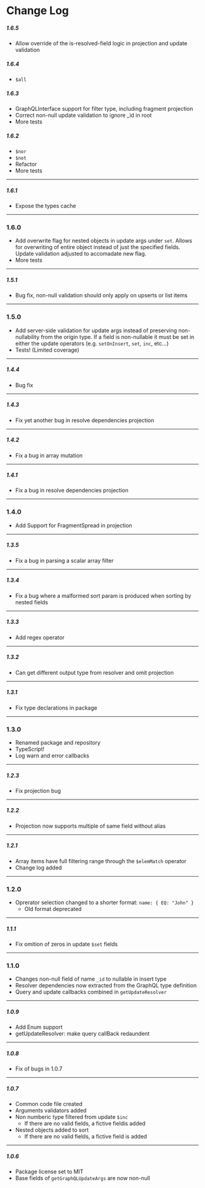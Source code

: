 # Change Log
##### 1.6.5
- Allow override of the is-resolved-field logic in projection and update validation
##### 1.6.4
- `$all`
##### 1.6.3
- GraphQLInterface support for filter type, including fragment projection
- Correct non-null update validation to ignore _id in root
- More tests
##### 1.6.2
- `$nor`
- `$not`
- Refactor
- More tests
---
##### 1.6.1
- Expose the types cache
---
### 1.6.0
- Add overwrite flag for nested objects in update args under `set`. Allows for overwriting of entire object instead of just the specified fields. Update validation adjusted to accomadate new flag.
- More tests
---
##### 1.5.1
- Bug fix, non-null validation should only apply on upserts or list items
---
### 1.5.0
- Add server-side validation for update args instead of preserving non-nullability from the origin type. 
If a field is non-nullable it must be set in either the update operators (e.g. `setOnInsert`, `set`, `inc`, etc...)
- Tests! (Limited coverage)
---
##### 1.4.4
- Bug fix
---
##### 1.4.3
- Fix yet another bug in resolve dependencies projection
---
##### 1.4.2
- Fix a bug in array mutation 
---
##### 1.4.1
- Fix a bug in resolve dependencies projection
---
### 1.4.0
- Add Support for FragmentSpread in projection
---
##### 1.3.5
- Fix a bug in parsing a scalar array filter
---
##### 1.3.4
- Fix a bug where a malformed sort param is produced when sorting by nested fields
---
##### 1.3.3
- Add regex operator
---
##### 1.3.2
- Can get different output type from resolver and omit projection
---
##### 1.3.1
- Fix type declarations in package
---
### 1.3.0
- Renamed package and repository
- TypeScript!
- Log warn and error callbacks
---
##### 1.2.3
- Fix projection bug
---
##### 1.2.2
- Projection now supports multiple of same field without alias
---
##### 1.2.1
- Array items have full filtering range through the `$elemMatch` operator
- Change log added
---
### 1.2.0
- Oprerator selection changed to a shorter format: `name: { EQ: "John" }`
  -  Old format deprecated
---
##### 1.1.1
-  Fix omition of zeros in update `$set` fields
---
### 1.1.0
- Changes non-null field of name `_id` to nullable in insert type
- Resolver dependencies now extracted from the GraphQL type definition
- Query and update callbacks combined in `getUpdateResolver`
---
##### 1.0.9
- Add Enum support
- getUpdateResolver: make query callBack redaundent
---
##### 1.0.8
- Fix of bugs in 1.0.7
---
##### 1.0.7
- Common code file created
- Arguments validators added
- Non numberic type filtered from update `$inc`
  - If there are no valid fields, a fictive fieldis added
- Nested objects added to sort
  - If there are no valid fields, a fictive field is added
---
##### 1.0.6
- Package license set to MIT 
- Base fields of `getGraphQLUpdateArgs` are now non-null
